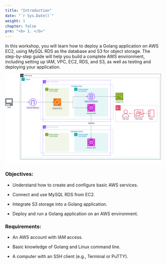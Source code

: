 ```yaml
---
title: "Introduction"
date: "`r Sys.Date()`"
weight: 1
chapter: false
pre: "<b> 1. </b>"
---
```

In this workshop, you will learn how to deploy a Golang application on AWS EC2, using MySQL RDS as the database and S3 for object storage. The step-by-step guide will help you build a complete AWS environment, including setting up IAM, VPC, EC2, RDS, and S3, as well as testing and deploying your application.

![Workshop Architecture](/images/workshop_architecture.png)

### Objectives:

- Understand how to create and configure basic AWS services.

- Connect and use MySQL RDS from EC2.

- Integrate S3 storage into a Golang application.

- Deploy and run a Golang application on an AWS environment.

### Requirements:

- An AWS account with IAM access.

- Basic knowledge of Golang and Linux command line.

- A computer with an SSH client (e.g., Terminal or PuTTY).
